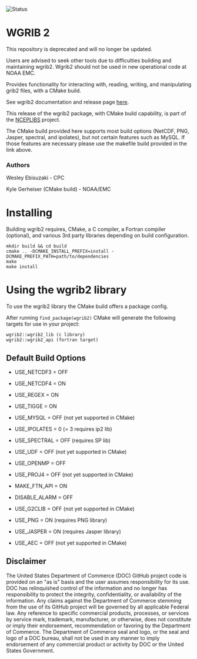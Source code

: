 ![Status](https://github.com/NOAA-EMC/NCEPLIBS-wgrib2/workflows/Build/badge.svg)

# WGRIB 2

This repository is deprecated and will no longer be updated.

Users are advised to seek other tools due to difficulties building and
maintaining wgrib2. Wgrib2 should not be used in new operational code
at NOAA EMC.

Provides functionality for interacting with, reading, writing, and
manipulating grib2 files, with a CMake build.

See wgrib2 documentation and release page
[here](https://www.cpc.ncep.noaa.gov/products/wesley/wgrib2/).

This release of the wgrib2 package, with CMake build capability, is
part of the [NCEPLIBS](https://github.com/NOAA-EMC/NCEPLIBS) project.

The CMake build provided here supports most build options (NetCDF,
PNG, Jasper, spectral, and ipolates), but not certain features such as
MySQL. If those features are necessary please use the makefile build
provided in the link above.

### Authors

Wesley Ebisuzaki - CPC

Kyle Gerheiser (CMake build) - NOAA/EMC

# Installing

Building wgrib2 requires, CMake, a C compiler, a Fortran compiler
(optional), and various 3rd party libraries depending on build
configuration.

```
mkdir build && cd build
cmake .. -DCMAKE_INSTALL_PREFIX=install -DCMAKE_PREFIX_PATH=path/to/dependencies
make
make install
```

# Using the wgrib2 library

To use the wgrib2 library the CMake build offers a package config.

After running `find_package(wgrib2)` CMake will generate the following targets for use in your project:

```
wgrib2::wgrib2_lib (c library)
wgrib2::wgrib2_api (fortran target)
```

## Default Build Options

* USE_NETCDF3 = OFF

* USE_NETCDF4 = ON

* USE_REGEX = ON

* USE_TIGGE = ON

* USE_MYSQL = OFF (not yet supported in CMake)

* USE_IPOLATES = 0 (= 3 requires ip2 lib)

* USE_SPECTRAL = OFF (requires SP lib)

* USE_UDF = OFF (not yet supported in CMake)

* USE_OPENMP = OFF

* USE_PROJ4 = OFF (not yet supported in CMake)

* MAKE_FTN_API = ON

* DISABLE_ALARM = OFF

* USE_G2CLIB = OFF (not yet supported in CMake)

* USE_PNG = ON (requires PNG library)

* USE_JASPER = ON (requires Jasper library)

* USE_AEC = OFF (not yet supported in CMake)

## Disclaimer

The United States Department of Commerce (DOC) GitHub project code is
provided on an "as is" basis and the user assumes responsibility for
its use. DOC has relinquished control of the information and no longer
has responsibility to protect the integrity, confidentiality, or
availability of the information. Any claims against the Department of
Commerce stemming from the use of its GitHub project will be governed
by all applicable Federal law. Any reference to specific commercial
products, processes, or services by service mark, trademark,
manufacturer, or otherwise, does not constitute or imply their
endorsement, recommendation or favoring by the Department of
Commerce. The Department of Commerce seal and logo, or the seal and
logo of a DOC bureau, shall not be used in any manner to imply
endorsement of any commercial product or activity by DOC or the United
States Government.
